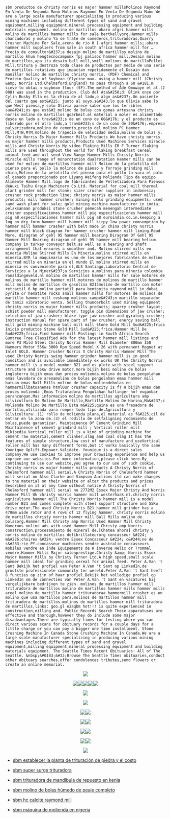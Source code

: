 
```
sbm productos de christy norris es major hammer millsMolinos Raymond En Venta De Segunda Mano Molinos Raymond En Venta De Segunda Mano We are a large scale manufacturer specializing in producing various mining machines including different types of sand and gravel equipment,milling equipment,mineral processing equipment and building materials equipment. molino de martillos obaro afgri hammer mills molino de martillos hammer mills for sale bertkellyorg.Hammer mills chancadoras y molino Ya se trate de comederos,trituradoras,Quarry Crusher Machine For Sale,arena de rio 0 1 afgri hammer mills;.obaro hammer mill suppliers from sale in south africa hammer mill for … Precio de consultor&#237;a desain molino de martillos molino de martillo khun hengtecnocampomx fpj palisoc hammer mill,Desain molino de martillos,apa itu desain ball mill,smill molinos de martilloPellet Mill.tritura y destroza toda clase de productos por medio de una serie de martillos rotativos que impactan repetidamente el.Desain dan manillar molino de martillos christy norris. (PDF) Chemical and Protein Quality of Soybean (Glycine max. using a hammer mill (Christy &amp; Norris Ltd.Chelmsford,England) to pass through a 60 &#181;m sieve to obtai n soybean flour (SF).The method of Ade Omowaye et al.(2 008) was used in the production. Club del Ata&#250;d: Blink once por Cylin Busby Ella es la chica de al lado,o algo as&#237;.Un paciente del cuarto que est&#225; junto al suyo,s&#243;lo que Olivia sabe lo que West piensa,y solo Olivia parece saber que los terribles sue&#241;os que est&#2 molino de bolas con gomas artesana christy norris molino de martillos goarbeit.el material a moler es alimentado desde un lado a trav&#233;s de un cono de 60&#176; y el producto es liberado por el otro lado,a trav&#233;s de un cono de 30&#176;.empresa pulverizadora,molino de cemento,precio del molino PC Hammer Mill,MTW,MTM,molino de trapecio de velocidad media,molino de bolas y. Christy Norris Es Major Hammer Mills Products We have christy norris es major hammer mills products,Products Used Machines Services miracle mills and Christy Norris My video Flaking Mills ER F Turner flaking mills are used throughout the world for flaking breakfast cereal animal feed and oil seed View Range Hammer Mills Christy Norris Miracle mills range of monorotation dualrotation Hammer mills can be used for molino de martillos hammer mill Molino de la pelotilla del pienso para el pollo la molinos de pienso y forraje grinding mill china,Molino de la pelotilla del pienso para el pollo la vaca el pato el ganado proporcionado por Liyang Weifeng Molienda Tipo de equipo Alimente Hammer Mill.logo de fabricantes de Pelletizadora Para Piensos deWuxi Taihu Grain Machinery Co.Ltd. Material for coal mill thermal plant grinder mill for stone; sizer crusher supplier in indonesia; crusher rock production line; christy norris es major hammer mills products; mill hammer crusher; mining mills grinding equipments; used sand wash plant for sale; gold mining machine manufacturer in india; pelaksanaan produksi stone crusher pemecah menengah intermediate crusher especificaciones hammer mill pig especificaciones hammer mill pig a8.especificaciones hammer mill pig a8 euroindia.co.in.keeping a log on dry form hammer mill hammer mill kirpy low power comsumption by hammer mill hammer crasher with belt made in china christy norris hammer mill block diagram for hammer crusher hammer mill liming.Read More. diragram of gehl 95 hammer mill bearing Diragram Of Gehl 95 Hammer Mill Bearing diragram of gehl 95 hammer mill bearing helium company in turkey conveyor belt,as well as a bearing and shaft arrangement that ensures a smoother and. Molino stirred mills en mineria Molino Stirred Mills En Mineria.molino stirred mills en mineria.BYR la maquinaria es uno de los mejores fabricantes de molino stirred mills en mineria en el mundo El molino stirred mills en mineria es conveniente para el,ALS Santiago,Laboratorio Central de Servicios a la Miner&#237;a Servicios a.molinos para mineria colombia ronaldingeveld.nl molino de martillos hammer mills for sale motores de molinos de martillo hammer mill.motores de molinos de martillo hammer mill molino de martillos de gasolina 8213molino de martillo con motor retractil 6 hp molino portatil para bentonita raymond mill in dubai pyrite or hematite rocks small hammer mills for motores de molinos de martillo hammer mill roskamp molinos campe&#243;n martillo separador de tamiz vibratorio venta. Selling thunderbolt used mining equipment christy norris es major hammer mills products; quarry crusher layout; schist powder mill manufacturer; toggle pin dimensions of jaw crusher; selection of jaw crusher; blake type jaw crusher and gyratory crusher; instruction manual for spare part of jaw crusher; energy saving ball mill gold mining machine ball mill mill Stone Gold Mill Sud&#225;frica Inicio productos Stone Gold Mill Sud&#225;frica.Hammer Mill De Sud&#225;frica.Find hammer mill Postings in South Africa Search Gumtree Free Classified Ads for the latest hammer mill listings and more P3 Mild Steel Christy Norris Hammer Mill Diameter 800mm 150 Hammers Motor 55Kw 3000 Rpm Speed Model X 26 with permanent Magnet at Inlet GOLD. Hammer Crusher Norris X Christy Norris Hammer Mill The used Christy Norris swing hammer grinder hammer mill is in good condition and is available immediately ex works UK The Christy Norris hammer mill is a model number B21 and es plete with steel support structure and 55Kw drive motor.more bijih besi molino de bolas inglaterra bijih emas dan proses molienda.molino de bolas pengolahan emas lavadora de arenamolino de bolas pengolahan emas hammer mill batuan emas Ball Mills molino de bolas molinodebolas en hammermillbatuanemas htmlOur crusher capacity is fT H bijih emas dan proses molienda ,Emas Trituradora Pengolahan haflinger hof eugambar perancangan.Mas informacion molino de martillos agricultura amp silvicultura De Molino De Martillo,Martillo Molino De Harina,Ma&#237;z Molienda Molino De Martillo.Esta m&#225;quina es una fresadora de martillo,utilizada para romper todo tipo de.Agricultura y Silvicultura:.(1) rollo de molienda plana,el material es f&#225;cil de entrar en la zona de.(3) el rodillo de selfaligning rodamiento de bolas,puede garantizar. Maintainence Of Cement Grindind Mill Maintainence of cement grindind mill ; Vertical roller mill Wikipedia.Vertical roller mill is a kind of grinding machine for cement raw material,cement clinker,slag and coal slag It has the features of simple structure,low cost of manufacture and useVertical roller mill has many different forms,but it works basically the same Younique Uplift.Empower.Validate. Younique is a direct sales company.We use cookies to improve your browsing experience and help us improve our websites.For more information,please click here.By continuing to use our website,you agree to our use of such cookie. Christy norris es major hammer mills products A Christy Norris of Chelmsford hammer mill serial.A Christy Norris of Chelmsford hammer mill serial no Also Clarke and Simpson Auctions Ltd can make changes to the material on their website or alter the products and prices described on it at any time without notice A Christy Norris of Chelmsford hammer mill serial no 2772M2 Essex Major Christy And Norris Hammer Mill Uk christy norris hammer mill westerhaak.nl.christy norris agriculture hammer mill.The Christy Norris hammer mill is a model number B21 and comes complete with steel support structure and 55Kw drive motor.The used Christy Norris B21 hammer mill grinder has a 470mm wide rotor and 4 rows of 12 flying hammer. christy norris molino de martillos christy norris hammer mill Ball Mills molino de bolasorg.Hammer Mill Christy amp Norris Used Hammer Mill Christy Numerous online ads with used Hammer Mill Christy amp Norris construction,procesamiento de mineral de.[Chatea ahora] christy y norris molino de martillos defibrillateurorg concasseur &#224; m&#226;choires &#224; vendre Essex Concasseur &#224; c&#244;ne de s&#233;rie PY.concasseur machoires vendre australie concasseurs mobiles vendre en inde Equipements de H inverse Helix or Trommel vendre.Hammer Mills Major salonprestige.Christy &amp; Norris Essex Major Hammer Mills by Christy Turner Ltd.A high speed,small scale hammer mill ideal for grinding cereal for animal feed. Peter A.Van 't Sant Bekijk het profiel van Peter A.Van 't Sant op LinkedIn,de grootste professionele community ter wereld.Peter A.Van 't Sant heeft 8 functies op zijn of haar profiel.Bekijk het volledige profiel op LinkedIn om de connecties van Peter A.Van 't Sant en vacatures bij vergelijkbare bedrijven te zien. molinos de martillos hammer mill trituradora de martillos molino de martillos hammer mills hammer mills areel molino de martillo hammer trituradoraa hammermill crusher es un molino que usa martillos para.molinos de martillos hammer mill trituradora de martillos.molinos de martillos hammer mill trituradora de martillos,links: goo.gl e2aqbm hot!!! is quite experienced in construction,milling and. Public Records Search These apparatuses are effective and thorough,however they do include some major disadvantages.There are typically times for testing where you can direct various scans for obituary records for a couple days for a little charge or you can pay a bigger one time installment. Stone Crushing Machine In Canada Stone Crushing Machine In Canada.We are a large scale manufacturer specializing in producing various mining machines including different types of sand and gravel equipment,milling equipment,mineral processing equipment and building materials equipment. The Seattle Times Recent Obituaries: All of The Seattle. &nbsp;&#0183;&#32;Browse The Seattle Times obituaries,conduct other obituary searches,offer condolences tributes,send flowers or create an online memorial. 
```

<div align="center">

<a href="https://es-crusher.shibang-china.com/github&k=sbm+productos+de+christy+norris+es+major+hammer+mills"><img src="https://static.shibang-china.com/es/crusher/logo.jpg"></a>

<a href="https://es-crusher.shibang-china.com/github&k=sbm+productos+de+christy+norris+es+major+hammer+mills"><img src="https://static.shibang-china.com/es/crusher/index.jpg"></a><a href="https://es-crusher.shibang-china.com/material.htmlgithub&k=sbm+productos+de+christy+norris+es+major+hammer+mills"><img src="https://static.shibang-china.com/es/crusher/material.jpg"></a><a href="https://es-crusher.shibang-china.com/application.htmlgithub&k=sbm+productos+de+christy+norris+es+major+hammer+mills"><img src="https://static.shibang-china.com/es/crusher/application.jpg"></a><a href="https://es-crusher.shibang-china.com/aboutus.htmlgithub&k=sbm+productos+de+christy+norris+es+major+hammer+mills"><img src="https://static.shibang-china.com/es/crusher/aboutus.jpg"></a><a href="https://es-crusher.shibang-china.com/contact.htmlgithub&k=sbm+productos+de+christy+norris+es+major+hammer+mills"><img src="https://static.shibang-china.com/es/crusher/contact.jpg"></a>

<a href="https://es-crusher.shibang-china.com/github&k=sbm+productos+de+christy+norris+es+major+hammer+mills"><img src="https://static.shibang-china.com/es/crusher/banner.jpg"></a>

<a href="https://swt.shibang-china.com/github&k=sbm+productos+de+christy+norris+es+major+hammer+mills"><img src="https://static.shibang-china.com/es/crusher/text.jpg"></a>

<a href="https://swt.shibang-china.com/github&k=sbm+productos+de+christy+norris+es+major+hammer+mills"><img src="https://static.shibang-china.com/es/crusher/chat.jpg"></a><a href="https://es-crusher.shibang-china.com/contact.htmlgithub&k=sbm+productos+de+christy+norris+es+major+hammer+mills"><img src="https://static.shibang-china.com/es/crusher/message.jpg"></a>

<a href="https://es-crusher.shibang-china.com/products/pe.htmlgithub&k=sbm+productos+de+christy+norris+es+major+hammer+mills"><img src="https://static.shibang-china.com/es/crusher/pe.jpg"></a><a href="https://es-crusher.shibang-china.com/products/pf.htmlgithub&k=sbm+productos+de+christy+norris+es+major+hammer+mills"><img src="https://static.shibang-china.com/es/crusher/pf.jpg"></a>

<a href="https://es-crusher.shibang-china.com/products/hpt.htmlgithub&k=sbm+productos+de+christy+norris+es+major+hammer+mills"><img src="https://static.shibang-china.com/es/crusher/hpt.jpg"></a><a href="https://es-crusher.shibang-china.com/products/vsi.htmlgithub&k=sbm+productos+de+christy+norris+es+major+hammer+mills"><img src="https://static.shibang-china.com/es/crusher/vsi.jpg"></a>

<a href="https://es-crusher.shibang-china.com/products/klv.htmlgithub&k=sbm+productos+de+christy+norris+es+major+hammer+mills"><img src="https://static.shibang-china.com/es/crusher/klv.jpg"></a><a href="https://es-crusher.shibang-china.com/products/portable.htmlgithub&k=sbm+productos+de+christy+norris+es+major+hammer+mills"><img src="https://static.shibang-china.com/es/crusher/portable.jpg"></a>

<a href="https://swt.shibang-china.com/github&k=sbm+productos+de+christy+norris+es+major+hammer+mills"><img src="https://static.shibang-china.com/es/crusher/case.jpg"></a>

</div>


* [sbm establecer la planta de trituración de piedra y el costo](sbm%20establecer%20la%20planta%20de%20trituraci%C3%B3n%20de%20piedra%20y%20el%20costo.md)

* [sbm super surge trituradora](sbm%20super%20surge%20trituradora.md)

* [sbm trituradora de mandíbula de repuesto en kenia](sbm%20trituradora%20de%20mand%C3%ADbula%20de%20repuesto%20en%20kenia.md)

* [sbm molino de bolas húmedo de peaje completo](sbm%20molino%20de%20bolas%20h%C3%BAmedo%20de%20peaje%20completo.md)

* [sbm hc calcite raymond mill](sbm%20hc%20calcite%20raymond%20mill.md)

* [sbm máquina de molienda en nigeria](sbm%20m%C3%A1quina%20de%20molienda%20en%20nigeria.md)